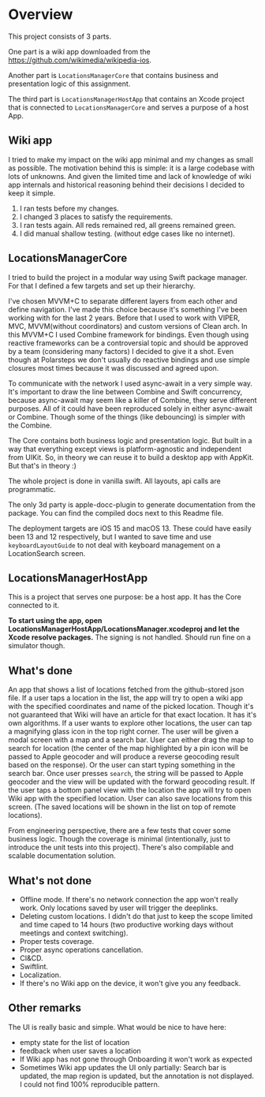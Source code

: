 # Overview

This project consists of 3 parts.

One part is a wiki app downloaded from the https://github.com/wikimedia/wikipedia-ios.

Another part is `LocationsManagerCore` that contains business and presentation logic of this assignment.

The third part is `LocationsManagerHostApp` that contains an Xcode project that is connected to `LocationsManagerCore` and serves a purpose of a host App.

## Wiki app

I tried to make my impact on the wiki app minimal and my changes as small as possible.
The motivation behind this is simple: it is a large codebase with lots of unknowns. And given the limited time and lack of knowledge of wiki app internals and historical reasoning behind their decisions I decided to keep it simple.
1) I ran tests before my changes.
2) I changed 3 places to satisfy the requirements.
3) I ran tests again. All reds remained red, all greens remained green.
4) I did manual shallow testing. (without edge cases like no internet).

## LocationsManagerCore

I tried to build the project in a modular way using Swift package manager. For that I defined a few targets and set up their hierarchy.

I've chosen MVVM+C to separate different layers from each other and define navigation.
I've made this choice because it's something I've been working with for the last 2 years. Before that I used to work with VIPER, MVC, MVVM(without coordinators) and custom versions of Clean arch.
In this MVVM+C I used Combine framework for bindings. Even though using reactive frameworks can be a controversial topic and should be approved by a team (considering many factors) I decided to give it a shot. 
Even though at Polarsteps we don't usually do reactive bindings and use simple closures most times because it was discussed and agreed upon.

To communicate with the network I used async-await in a very simple way. It's important to draw the line between Combine and Swift concurrency, because async-await may seem like a killer of Combine, they serve different purposes.
All of it could have been reproduced solely in either async-await or Combine. Though some of the things (like debouncing) is simpler with the Combine.

The Core contains both business logic and presentation logic. But built in a way that everything except views is platform-agnostic and independent from UIKit. So, in theory we can reuse it to build a desktop app with AppKit. But that's in theory :) 

The whole project is done in vanilla swift. All layouts, api calls are programmatic.

The only 3d party is apple-docc-plugin to generate documentation from the package. You can find the compiled docs next to this Readme file.

The deployment targets are iOS 15 and macOS 13. These could have easily been 13 and 12 respectively, but I wanted to save time and use `keyboardLayoutGuide` to not deal with keyboard management on a LocationSearch screen.
 
## LocationsManagerHostApp

This is a project that serves one purpose: be a host app.
It has the Core connected to it.

**To start using the app, open LocationsManagerHostApp/LocationsManager.xcodeproj and let the Xcode resolve packages.**
The signing is not handled. Should run fine on a simulator though.

## What's done

An app that shows a list of locations fetched from the github-stored json file.
If a user taps a location in the list, the app will try to open a wiki app with the specified coordinates and name of the picked location. Though it's not guaranteed that Wiki will have an article for that exact location. It has it's own algorithms.
If a user wants to explore other locations, the user can tap a magnifying glass icon in the top right corner.
The user will be given a modal screen with a map and a search bar. User can either drag the map to search for location (the center of the map highlighted by a pin icon will be passed to Apple geocoder and will produce a reverse geocoding result based on the response).
Or the user can start typing something in the search bar. Once user presses `search`, the string will be passed to Apple geocoder and the view will be updated with the forward geocoding result.
If the user taps a bottom panel view with the location the app will try to open Wiki app with the specified location.
User can also save locations from this screen. (The saved locations will be shown in the list on top of remote locations).

From engineering perspective, there are a few tests that cover some business logic. Though the coverage is minimal (intentionally, just to introduce the unit tests into this project).
There's also compilable and scalable documentation solution.

## What's not done

* Offline mode. If there's no network connection the app won't really work. Only locations saved by user will trigger the deeplinks.
* Deleting custom locations. I didn't do that just to keep the scope limited and time caped to 14 hours (two productive working days without meetings and context switching).
* Proper tests coverage.
* Proper async operations cancellation.
* CI&CD.
* Swiftlint.
* Localization.
* If there's no Wiki app on the device, it won't give you any feedback.

## Other remarks

The UI is really basic and simple. What would be nice to have here:

* empty state for the list of location
* feedback when user saves a location
* If Wiki app has not gone through Onboarding it won't work as expected
* Sometimes Wiki app updates the UI only partially: Search bar is updated, the map region is updated, but the annotation is not displayed. I could not find 100% reproducible pattern.
